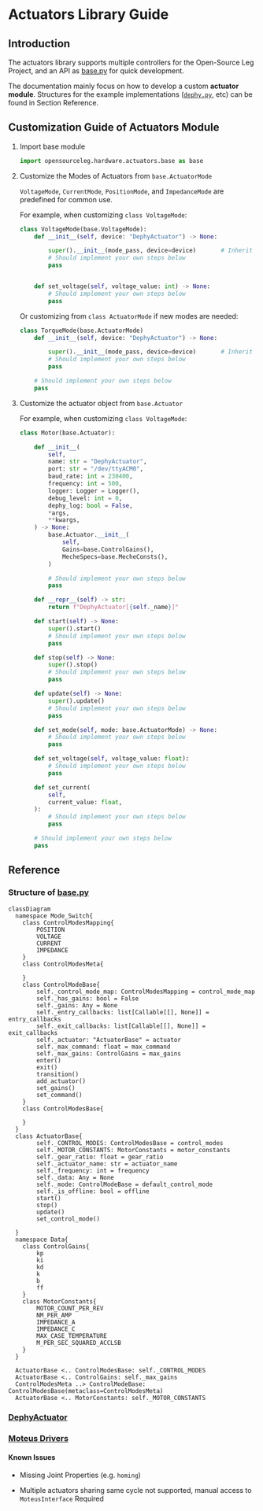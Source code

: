 ﻿# Actuators Library Guide

## Introduction

The actuators library supports multiple controllers for the Open-Source Leg Project, and an API as [base.py](./base.py) for quick development.

The documentation mainly focus on how to develop a custom **actuator module**. Structures for the example implementations ([`dephy.py`](./dephy.py), etc) can be found in Section Reference.

## Customization Guide of Actuators Module

1. Import base module

   ```Python
   import opensourceleg.hardware.actuators.base as base
   ```

2. Customize the Modes of Actuators from `base.ActuatorMode`

   `VoltageMode`, `CurrentMode`, `PositionMode`, and `ImpedanceMode` are predefined for common use.

   For example, when customizing `class VoltageMode`:

   ```Python
   class VoltageMode(base.VoltageMode):
       def __init__(self, device: "DephyActuator") -> None:

           super().__init__(mode_pass, device=device)       # Inherit the steps from the template are suggested, as they connects to class Actuator
           # Should implement your own steps below
           pass


       def set_voltage(self, voltage_value: int) -> None:
           # Should implement your own steps below
           pass
   ```

   Or customizing from `class ActuatorMode` if new modes are needed:

   ```Python
   class TorqueMode(base.ActuatorMode)
       def __init__(self, device: "DephyActuator") -> None:

           super().__init__(mode_pass, device=device)       # Inherit the steps from the template are suggested, as they connects to class Actuator
           # Should implement your own steps below
           pass

       # Should implement your own steps below
       pass
   ```

3. Customize the actuator object from `base.Actuator`

   For example, when customizing `class VoltageMode`:

   ```Python
   class Motor(base.Actuator):

       def __init__(
           self,
           name: str = "DephyActuator",
           port: str = "/dev/ttyACM0",
           baud_rate: int = 230400,
           frequency: int = 500,
           logger: Logger = Logger(),
           debug_level: int = 0,
           dephy_log: bool = False,
           *args,
           **kwargs,
       ) -> None:
           base.Actuator.__init__(
               self,
               Gains=base.ControlGains(),
               MecheSpecs=base.MecheConsts(),
           )                                                               # Inherit the steps from the template are suggested, as they offer common member definitions

           # Should implement your own steps below
           pass

       def __repr__(self) -> str:
           return f"DephyActuator[{self._name}]"

       def start(self) -> None:
           super().start()
           # Should implement your own steps below
           pass

       def stop(self) -> None:
           super().stop()
           # Should implement your own steps below
           pass

       def update(self) -> None:
           super().update()
           # Should implement your own steps below
           pass

       def set_mode(self, mode: base.ActuatorMode) -> None:
           # Should implement your own steps below
           pass

       def set_voltage(self, voltage_value: float):
           # Should implement your own steps below
           pass

       def set_current(
           self,
           current_value: float,
       ):
           # Should implement your own steps below
           pass

       # Should implement your own steps below
       pass

   ```

## Reference

### Structure of [base.py](./base.py)

```mermaid
classDiagram
  namespace Mode_Switch{
    class ControlModesMapping{
        POSITION
        VOLTAGE
        CURRENT
        IMPEDANCE
    }
    class ControlModesMeta{

    }
    class ControlModeBase{
        self._control_mode_map: ControlModesMapping = control_mode_map
        self._has_gains: bool = False
        self._gains: Any = None
        self._entry_callbacks: list[Callable[[], None]] = entry_callbacks
        self._exit_callbacks: list[Callable[[], None]] = exit_callbacks
        self._actuator: "ActuatorBase" = actuator
        self._max_command: float = max_command
        self._max_gains: ControlGains = max_gains
        enter()
        exit()
        transition()
        add_actuator()
        set_gains()
        set_command()
    }
    class ControlModesBase{

    }
  }
  class ActuatorBase{
        self._CONTROL_MODES: ControlModesBase = control_modes
        self._MOTOR_CONSTANTS: MotorConstants = motor_constants
        self._gear_ratio: float = gear_ratio
        self._actuator_name: str = actuator_name
        self._frequency: int = frequency
        self._data: Any = None
        self._mode: ControlModeBase = default_control_mode
        self._is_offline: bool = offline
        start()
        stop()
        update()
        set_control_mode()

  }
  namespace Data{
    class ControlGains{
        kp
        ki
        kd
        k
        b
        ff
    }
    class MotorConstants{
        MOTOR_COUNT_PER_REV
        NM_PER_AMP
        IMPEDANCE_A
        IMPEDANCE_C
        MAX_CASE_TEMPERATURE
        M_PER_SEC_SQUARED_ACCLSB
    }
  }

  ActuatorBase <.. ControlModesBase: self._CONTROL_MODES
  ActuatorBase <.. ControlGains: self._max_gains
  ControlModesMeta ..> ControlModeBase: ControlModesBase(metaclass=ControlModesMeta)
  ActuatorBase <.. MotorConstants: self._MOTOR_CONSTANTS
```

### [DephyActuator](./dephy.py)

### [Moteus Drivers](./moteus.py)

#### Known Issues

- Missing Joint Properties (e.g. `homing`)

- Multiple actuators sharing same cycle not supported, manual access to `MoteusInterface` Required
